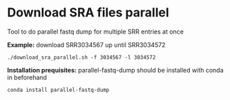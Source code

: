 # Download SRA files parallel

Tool to do parallel fastq dump for multiple SRR entries at once

**Example:** download SRR3034567 up until SRR3034572

```./download_sra_parallel.sh -f 3034567 -l 3034572```

**Installation prequisites:** parallel-fastq-dump should be installed with conda in beforehand

```conda install parallel-fastq-dump```
